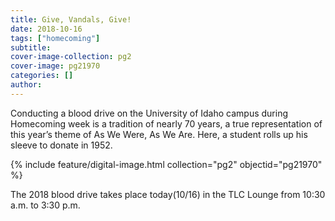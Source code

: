 ```yaml
---
title: Give, Vandals, Give!
date: 2018-10-16
tags: ["homecoming"]
subtitle: 
cover-image-collection: pg2
cover-image: pg21970
categories: []
author:
---
```


Conducting a blood drive on the University of Idaho campus during Homecoming week is a tradition of nearly 70 years, a true representation of this year’s theme of As We Were, As We Are. Here, a student rolls up his sleeve to donate in 1952.

{% include feature/digital-image.html collection="pg2" objectid="pg21970" %}

The 2018 blood drive takes place today(10/16) in the TLC Lounge from 10:30 a.m. to 3:30 p.m.


